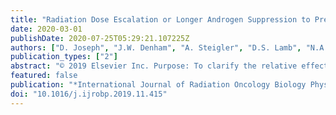 ```yaml
---
title: "Radiation Dose Escalation or Longer Androgen Suppression to Prevent Distant Progression in Men With Locally Advanced Prostate Cancer: 10-Year Data From the TROG 03.04 RADAR Trial"
date: 2020-03-01
publishDate: 2020-07-25T05:29:21.107225Z
authors: ["D. Joseph", "J.W. Denham", "A. Steigler", "D.S. Lamb", "N.A. Spry", "J. Stanley", "T. Shannon", "G. Duchesne", "C. Atkinson", "J.H.L. Matthews", "S. Turner", "L. Kenny", "D. Christie", "K.H. Tai", "N.K. Gogna", "R. Kearvell", "J. Murray", "M.A. Ebert", "A. Haworth", "B. Delahunt", "C. Oldmeadow", "J. Attia"]
publication_types: ["2"]
abstract: "© 2019 Elsevier Inc. Purpose: To clarify the relative effects of duration of androgen suppression (AS) and radiation dose escalation (RDE) on distant progression (DP) in men with locally advanced prostate cancer. Methods and Materials: Participants with locally advanced prostate cancer in the TROG 03.04 RADAR trial were randomized to 6 or 18 months AS ± 18 months zoledronic acid (Z). The trial incorporated a RDE program by stratification at randomization and dosing options were 66, 70, or 74 Gy external beam radiation therapy (EBRT), or 46 Gy EBRT plus high-dose-rate brachytherapy boost (HDRB). The primary endpoint for this study was distant progression (DP). Secondary endpoints included local progression, bone progression, prostate cancer-specific mortality and all-cause mortality. Effect estimates for AS duration and RDE were derived using Fine and Gray competing risk models adjusting for use of Z, age, tumor stage, Gleason grade group, prostate-specific antigen, and treatment center. Cumulative incidence at 10 years was estimated for each RDE group. Results: A total of 1051 out of 1071 randomized subjects were eligible for inclusion in this analysis. Compared with 6 months AS, 18 months AS significantly reduced DP independently of radiation dose (subhazard ratio 0.70; 95% confidence interval [CI], 0.56-0.87; P =.002). No statistically significant interaction between effect of AS duration and RT dose was observed (Wald test P =.76). In subgroup analyses, DP was significantly reduced by the longer duration of AS in the 70 Gy and HDRB groups but not in the 66 Gy and 74 Gy. Compared with 70 Gy, HDRB significantly reduced DP (subhazard ratio 0.68 [95% CI, 0.57-0.80]; P textless.0001) independently of AS duration. At 10 years, adjusted cumulative incidences were 26.1% (95% CI, 18.9%-33.2%), 26.7% (22.9%-30.6%), 24.9% (20.0%-29.8%) and 19.7% (15.5%-23.8%) for DPs in the respective radiation dose groups. Conclusions: Compared with 6 months AS, 18 months AS reduced DP independently of radiation dose. Men treated with HDRB gained a significant benefit from a longer duration of AS. Evidence of improved oncologic outcomes for HDRB compared with dose-escalated EBRT needs to be confirmed in a randomized trial."
featured: false
publication: "*International Journal of Radiation Oncology Biology Physics*"
doi: "10.1016/j.ijrobp.2019.11.415"
---
```


